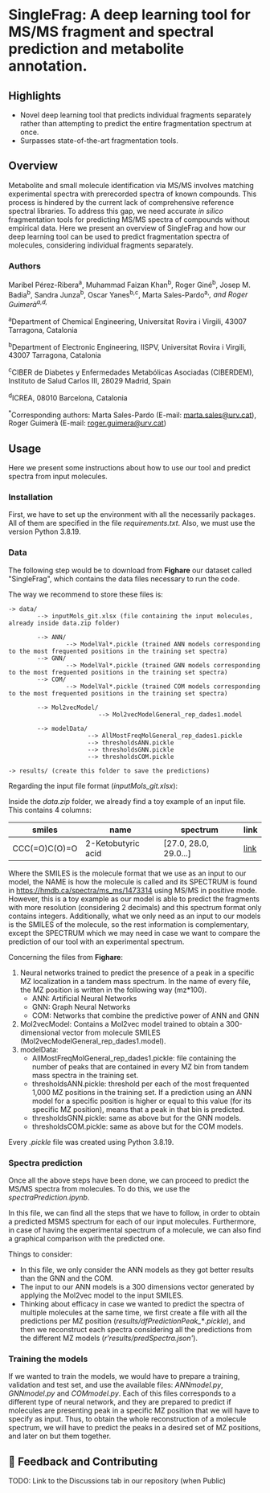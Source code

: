# SingleFrag: A deep learning tool for MS/MS fragment and spectral prediction and metabolite annotation.

## Highlights

- Novel deep learning tool that predicts individual fragments separately rather than attempting to predict the entire fragmentation spectrum at once.
- Surpasses state-of-the-art fragmentation tools.

## Overview

Metabolite and small molecule identification via MS/MS involves matching experimental spectra with prerecorded spectra of known compounds. This process is hindered by the current lack of comprehensive reference spectral libraries. To address this gap, we need accurate *in silico* fragmentation tools for predicting MS/MS spectra of compounds without empirical data. Here we present an overview of SingleFrag and how our deep learning tool can be used to predict fragmentation spectra of molecules, considering individual fragments separately. 

### Authors

Maribel Pérez-Ribera<sup>a</sup>, Muhammad Faizan Khan<sup>b</sup>, Roger Giné<sup>b</sup>, Josep M. Badia<sup>b</sup>, Sandra
Junza<sup>b</sup>, Oscar Yanes<sup>b,c</sup>, Marta Sales-Pardo<sup>a,*</sup>, and Roger Guimerà<sup>a,d,*</sup>

<sup>a</sup>Department of Chemical Engineering, Universitat Rovira i Virgili, 43007 Tarragona, Catalonia

<sup>b</sup>Department of Electronic Engineering, IISPV, Universitat Rovira i Virgili, 43007 Tarragona, Catalonia

<sup>c</sup>CIBER de Diabetes y Enfermedades Metabólicas Asociadas (CIBERDEM), Instituto de Salud Carlos III, 28029 Madrid, Spain

<sup>d</sup>ICREA, 08010 Barcelona, Catalonia

<sup>*</sup>Corresponding authors: Marta Sales-Pardo (E-mail: marta.sales@urv.cat), Roger Guimerà (E-mail: roger.guimera@urv.cat)

## Usage

Here we present some instructions about how to use our tool and predict spectra from input molecules. 

### Installation

First, we have to set up the environment with all the necessarily packages. All of them are specified in the file *requirements.txt*. Also, we must use the version Python 3.8.19. 

### Data

The following step would be to download from **Fighare** our dataset called "SingleFrag", which contains the data files necessary to run the code. 

The way we recommend to store these files is:

    -> data/
            --> inputMols_git.xlsx (file containing the input molecules, already inside data.zip folder)

            --> ANN/
                    --> ModelVal*.pickle (trained ANN models corresponding to the most frequented positions in the training set spectra)
            --> GNN/
                    --> ModelVal*.pickle (trained GNN models corresponding to the most frequented positions in the training set spectra)
            --> COM/
                    --> ModelVal*.pickle (trained COM models corresponding to the most frequented positions in the training set spectra)

            --> Mol2vecModel/
                             --> Mol2vecModelGeneral_rep_dades1.model

            --> modelData/
                          --> AllMostFreqMolGeneral_rep_dades1.pickle
                          --> thresholdsANN.pickle
                          --> thresholdsGNN.pickle
                          --> thresholdsCOM.pickle
                          
    -> results/ (create this folder to save the predictions)

Regarding the input file format (*inputMols_git.xlsx*):

Inside the *data.zip* folder, we already find a toy example of an input file. This contains 4 columns:

| smiles            | name               | spectrum                | link                                     |
|-------------------|--------------------|-------------------------|------------------------------------------|
| CCC(=O)C(O)=O     | 2-Ketobutyric acid  | [27.0, 28.0, 29.0...]   | [link](https://hmdb.ca/spectra/ms_ms/1473314) |

Where the SMILES is the molecule format that we use as an input to our model, the NAME is how the molecule is called and its SPECTRUM is found in https://hmdb.ca/spectra/ms_ms/1473314 using MS/MS in positive mode. However, this is a toy example as our model is able to predict the fragments with more resolution (considering 2 decimals) and this spectrum format only contains integers. Additionally, what we only need as an input to our models is the SMILES of the molecule, so the rest information is complementary, except the SPECTRUM which we may need in case we want to compare the prediction of our tool with an experimental spectrum. 

Concerning the files from **Fighare**:

1. Neural networks trained to predict the presence of a peak in a specific MZ localization in a tandem mass spectrum. In the name of every file, the MZ position is written in the following way (mz*100).
    - ANN: Artificial Neural Networks
    - GNN: Graph Neural Networks
    - COM: Networks that combine the predictive power of ANN and GNN
2. Mol2vecModel: Contains a Mol2vec model trained to obtain a 300-dimensional vector from molecule SMILES (Mol2vecModelGeneral_rep_dades1.model).
3. modelData:
    - AllMostFreqMolGeneral_rep_dades1.pickle: file containing the number of peaks that are contained in every MZ bin from tandem mass spectra in the training set.
    - thresholdsANN.pickle: threshold per each of the most frequented 1,000 MZ positions in the training set. If a prediction using an ANN model for a specific position is higher or equal to this value (for its specific MZ position), means that a peak in that bin is predicted.
    - thresholdsGNN.pickle: same as above but for the GNN models.
    - thresholdsCOM.pickle: same as above but for the COM models.

Every *.pickle* file was created using Python 3.8.19.

### Spectra prediction

Once all the above steps have been done, we can proceed to predict the MS/MS spectra from molecules. To do this, we use the *spectraPrediction.ipynb*. 

In this file, we can find all the steps that we have to follow, in order to obtain a predicted MSMS spectrum for each of our input molecules. Furthermore, in case of having the experimental spectrum of a molecule, we can also find a graphical comparison with the predicted one.

Things to consider:
- In this file, we only consider the ANN models as they got better results than the GNN and the COM.
- The input to our ANN models is a 300 dimensions vector generated by applying the Mol2vec model to the input SMILES.
- Thinking about efficacy in case we wanted to predict the spectra of multiple molecules at the same time, we first create a file with all the predictions per MZ position (*results/dfPredictionPeak_***.pickle*), and then we reconstruct each spectra considering all the predictions from the different MZ models (*r'results/predSpectra.json'*). 

### Training the models

If we wanted to train the models, we would have to prepare a training, validation and test set, and use the available files: *ANNmodel.py*, *GNNmodel.py* and *COMmodel.py*. Each of this files corresponds to a different type of neural network, and they are prepared to predict if molecules are presenting peak in a specific MZ position that we will have to specify as input. Thus, to obtain the whole reconstruction of a molecule spectrum, we will have to predict the peaks in a desired set of MZ positions, and later on but them together. 


## 💭 Feedback and Contributing

TODO: Link to the Discussions tab in our repository (when Public)
